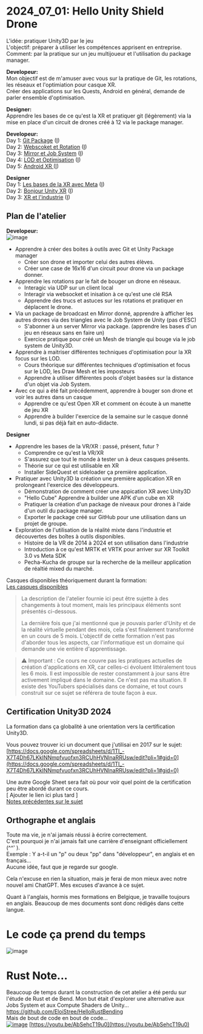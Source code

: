 # 2024_07_01: Hello Unity Shield Drone

L'idée: pratiquer Unity3D par le jeu  
L'objectif: préparer à utiliser les compétences apprisent en entreprise.  
Comment: par la pratique sur un jeu multijoueur et l'utilisation du package manager.  


**Developeur:**  
Mon objectif est de m'amuser avec vous sur la pratique de Git, les rotations, les réseaux et l'optimiation pour casque XR.  
Créer des applications sur les Quests, Android en général, demande de parler ensemble d'optimisation.  

**Designer:**  
Apprendre les bases de ce qu'est la XR et pratiquer git (légèrement) via la mise en place d'un circuit de drones créé à 12 via le package manager.  

**Developeur:**    
Day 1: [Git Package](WorkshopPerDay/2024_07_01.md)  ([I](https://github.com/EloiStree/2024_07_01_HelloUnityShieldDrone/issues/2))  
Day 2: [Webscoket et Rotation](WorkshopPerDay/2024_07_02.md)   ([I](https://github.com/EloiStree/2024_07_01_HelloUnityShieldDrone/issues/3))  
Day 3: [Mirror et Job System](WorkshopPerDay/2024_07_03.md)  ([I](https://github.com/EloiStree/2024_07_01_HelloUnityShieldDrone/issues/4))    
Day 4: [LOD et Optimisation](WorkshopPerDay/2024_07_04.md)  ([I](https://github.com/EloiStree/2024_07_01_HelloUnityShieldDrone/issues/5))  
Day 5: [Android XR ](WorkshopPerDay/2024_07_05.md)  ([I](https://github.com/EloiStree/2024_07_01_HelloUnityShieldDrone/issues/6))  

**Designer**  
Day 1: [Les bases de la XR avec Meta](WorkshopPerDay/2024_07_16.md)  ([I](https://github.com/EloiStree/2024_07_01_HelloUnityShieldDrone/issues/7))  
Day 2: [Bonjour Unity XR](WorkshopPerDay/2024_07_17.md)  ([I](https://github.com/EloiStree/2024_07_01_HelloUnityShieldDrone/issues/8))  
Day 3: [XR et l'industrie](WorkshopPerDay/2024_07_18.md)  ([I](https://github.com/EloiStree/2024_07_01_HelloUnityShieldDrone/issues/9))  


## Plan de l'atelier
  
**Developeur:**  
![image](https://github.com/EloiStree/2024_07_01_HelloUnityShieldDrone/assets/20149493/1594a8ae-438c-4737-8c00-1310653dfc28)  

- Apprendre à créer des boites à outils avec Git et Unity Package manager
  - Créer son drone et importer celui des autres élèves.
  - Créer une case de 16x16 d'un circuit pour drone via un package donner.
- Apprendre les rotations par le fait de bouger un drone en réseaux.
  - Interagic via UDP sur un client local
  - Interagir via websocket et inisation à ce qu'est une clé RSA
  - Apprendre des trucs et astuces sur les rotations et pratiquer en déplacent le drone.
- Via un package de broadcast en Mirror donné, apprendre à afficher les autres drones via des triangles avec le Job System de Unity (pas d'ESC)
  - S'abonner à un server Mirror via package. (apprendre les bases d'un jeu en réseaux sans en faire un)
  - Exercice pratique pour créé un Mesh de triangle qui bouge via le job system de Unity3D.
- Apprendre à maitriser différentes techniques d'optimisation pour la XR focus sur les LOD.
  - Cours théorique sur différentes techniques d'optimisation et focus sur le LOD, les Draw Mesh et les imposteurs
  - Apprendre à utiliser différentes pools d'objet basées sur la distance d'un objet via Job System.
- Avec ce qui a été fait précédemment, apprendre à bouger son drone et voir les autres dans un casque 
  - Apprendre ce qu'est Open XR et comment on écoute à un manette de jeu XR
  - Apprendre à builder l'exercice de la semaine sur le casque donné lundi, si pas déjà fait en auto-didacte.


**Designer**  
- Apprendre les bases de la VR/XR : passé, présent, futur ?
  - Comprendre ce qu'est la VR/XR
  - S'assurez que tout le monde à tester un à deux casques présents.
  - Théorie sur ce qui est utilisable en XR 
  - Installer SideQuest et sideloader ça première application. 
- Pratiquer avec Unity3D la création une première application XR en prolongeant l'exercice des développeurs.
  - Démonstration de comment créer une appication XR avec Unity3D
  - "Hello Cube" Apprendre à builder une APK d'un cube en XR
  - Pratiquer la création d'un package de niveaux pour drones à l'aide d'un outil du package manager.
  - Exporter le package créé  sur GitHub pour une utilisation dans un projet de groupe.
- Exploration de l'utilisation de la réalité mixte dans l'industrie et découvertes des boîtes à outils disponibles.
  - Histoire de la VR de 2014 à 2024 et son utilisation dans l'industrie
  - Introduction à ce qu'est MRTK et VRTK pour arriver sur XR Toolkit 3.0 vs Meta SDK
  - Pecha-Kucha de groupe sur la recherche de la meilleur application de réaltié mixed du marché.


Casques disponibles théoriquement durant la formation:  
[Les casques disponibles](https://github.com/EloiStree/2024_07_01_HelloUnityShieldDrone/issues/10)  

> La description de l'atelier fournie ici peut être sujette à des changements à tout moment, mais les principaux éléments sont présentés ci-dessous.
> 
> La dernière fois que j'ai mentionné que je pouvais parler d'Unity et de la réalité virtuelle pendant des mois, cela s'est finalement transformé en un cours de 5 mois. L'objectif de cette formation n'est pas 
 d'aborder tous les aspects, car l'informatique est un domaine qui demande une vie entière d'apprentissage.

> ⚠️ Important : Ce cours ne couvre pas les pratiques actuelles de création d'applications en XR, car celles-ci évoluent littéralement tous les 6 mois. Il est impossible de rester constamment à jour sans être activement impliqué dans le domaine. Ce n'est pas ma situation. Il existe des YouTubers spécialisés dans ce domaine, et tout cours construit sur ce sujet se référera de toute façon à eux.

## Certification Unity3D 2024  
  
La formation dans ça globalité à une orientation vers la certification Unity3D.  
  
Vous pouvez trouver ici un document que j'utilisai en 2017 sur le sujet:  
[https://docs.google.com/spreadsheets/d/1TI_-X7T4Dh67LKkINNmpfvuofxn3RCUhHVNInaRRUsw/edit?pli=1#gid=0](https://docs.google.com/spreadsheets/d/1TI_-X7T4Dh67LKkINNmpfvuofxn3RCUhHVNInaRRUsw/edit?pli=1#gid=0)  
  
Une autre Google Sheet sera fait où pour voir quel point de la certification peu être abordé durant ce cours.  
[ Ajouter le lien ici plus tard ]  
[Notes précédentes sur le sujet](https://github.com/EloiStree/HelloUnity/wiki/TF%23024)  


## Orthographe et anglais

Toute ma vie, je n'ai jamais réussi à écrire correctement.   
C'est pourquoi je n'ai jamais fait une carrière d'enseignant officiellement (^^' ).  
Exemple : Y a-t-il un "p" ou deux "pp" dans "développeur", en anglais et en français...  
Aucune idée, faut que je regarde sur google.  

Cela n'excuse en rien la situation, mais je ferai de mon mieux avec notre nouvel ami ChatGPT. 
Mes excuses d'avance à ce sujet.

Quant à l'anglais, hormis mes formations en Belgique, je travaille toujours en anglais.
Beaucoup de mes documents sont donc rédigés dans cette langue. 


# Le code ça prend du temps
![image](https://github.com/EloiStree/2024_07_01_HelloUnityShieldDrone/assets/20149493/05f5c159-1f51-4810-ab8e-6fe85af7cc32)



# Rust Note...

Beaucoup de temps durant la construction de cet atelier a été perdu sur l'étude de Rust et de Bend.
Mon but était d'explorer une alternative aux Jobs System et aux Compute Shaders de Unity... 
https://github.com/EloiStree/HelloRustBending  
Mais de bout de code en bout de code...  
[![image](https://github.com/EloiStree/2024_07_01_HelloUnityDroneSoccerMons/assets/20149493/6e86e171-d9be-4c4f-bf94-e30a37bb53d5)](https://youtu.be/AbSehcT19u0)
[https://youtu.be/AbSehcT19u0](https://youtu.be/AbSehcT19u0)

